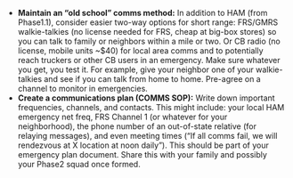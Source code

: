 - **Maintain an “old school” comms method:** In addition to HAM (from Phase1.1), consider easier two-way options for short range: FRS/GMRS walkie-talkies (no license needed for FRS, cheap at big-box stores) so you can talk to family or neighbors within a mile or two. Or CB radio (no license, mobile units ~$40) for local area comms and to potentially reach truckers or other CB users in an emergency. Make sure whatever you get, you test it. For example, give your neighbor one of your walkie-talkies and see if you can talk from home to home. Pre-agree on a channel to monitor in emergencies.  
- **Create a communications plan (COMMS SOP):** Write down important frequencies, channels, and contacts. This might include: your local HAM emergency net freq, FRS Channel 1 (or whatever for your neighborhood), the phone number of an out-of-state relative (for relaying messages), and even meeting times (“If all comms fail, we will rendezvous at X location at noon daily”). This should be part of your emergency plan document. Share this with your family and possibly your Phase2 squad once formed.